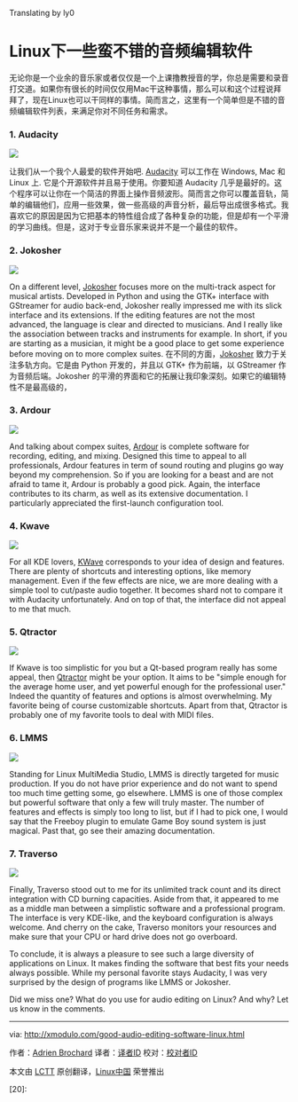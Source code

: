 Translating by ly0

Linux下一些蛮不错的音频编辑软件
================================================================================
无论你是一个业余的音乐家或者仅仅是一个上课撸教授音的学，你总是需要和录音打交道。如果你有很长的时间仅仅用Mac干这种事情，那么可以和这个过程说拜拜了，现在Linux也可以干同样的事情。简而言之，这里有一个简单但是不错的音频编辑软件列表，来满足你对不同任务和需求。

### 1. Audacity ###

![](https://farm9.staticflickr.com/8572/15405018653_83ba3e718d_c.jpg)

让我们从一个我个人最爱的软件开始吧. [Audacity][1] 可以工作在 Windows, Mac 和 Linux 上. 它是个开源软件并且易于使用。你要知道 Audacity 几乎是最好的。这个程序可以让你在一个简洁的界面上操作音频波形。简而言之你可以覆盖音轨，简单的编辑他们，应用一些效果，做一些高级的声音分析，最后导出成很多格式。我喜欢它的原因是因为它把基本的特性组合成了各种复杂的功能，但是却有一个平滑的学习曲线。但是，这对于专业音乐家来说并不是一个最佳的软件。

### 2. Jokosher ###

![](https://farm8.staticflickr.com/7524/15998875136_82903a9b4a_c.jpg)

On a different level, [Jokosher][2] focuses more on the multi-track aspect for musical artists. Developed in Python and using the GTK+ interface with GStreamer for audio back-end, Jokosher really impressed me with its slick interface and its extensions. If the editing features are not the most advanced, the language is clear and directed to musicians. And I really like the association between tracks and instruments for example. In short, if you are starting as a musician, it might be a good place to get some experience before moving on to more complex suites.
在不同的方面，[Jokosher][2] 致力于关注多轨方向。它是由 Python 开发的，并且以 GTK+ 作为前端，以 GStreamer 作为音频后端。Jokosher 的平滑的界面和它的拓展让我印象深刻。如果它的编辑特性不是最高级的，

### 3. Ardour ###

![](https://farm9.staticflickr.com/8577/16024644385_d8cd8073a3_c.jpg)

And talking about compex suites, [Ardour][3] is complete software for recording, editing, and mixing. Designed this time to appeal to all professionals, Ardour features in term of sound routing and plugins go way beyond my comprehension. So if you are looking for a beast and are not afraid to tame it, Ardour is probably a good pick. Again, the interface contributes to its charm, as well as its extensive documentation. I particularly appreciated the first-launch configuration tool.

### 4. Kwave ###

![](https://farm8.staticflickr.com/7557/15402389884_633a8b04c5_c.jpg)

For all KDE lovers, [KWave][4] corresponds to your idea of design and features. There are plenty of shortcuts and interesting options, like memory management. Even if the few effects are nice, we are more dealing with a simple tool to cut/paste audio together. It becomes shard not to compare it with Audacity unfortunately. And on top of that, the interface did not appeal to me that much. 

### 5. Qtractor ###

![](https://farm8.staticflickr.com/7551/16022707501_68c39f37e5_c.jpg)

If Kwave is too simplistic for you but a Qt-based program really has some appeal, then [Qtractor][5] might be your option. It aims to be "simple enough for the average home user, and yet powerful enough for the professional user." Indeed the quantity of features and options is almost overwhelming. My favorite being of course customizable shortcuts. Apart from that, Qtractor is probably one of my favorite tools to deal with MIDI files.

### 6. LMMS ###

![](https://farm8.staticflickr.com/7509/15838603239_ef0ecbc8d2_c.jpg)

Standing for Linux MultiMedia Studio, LMMS is directly targeted for music production. If you do not have prior experience and do not want to spend too much time getting some, go elsewhere. LMMS is one of those complex but powerful software that only a few will truly master. The number of features and effects is simply too long to list, but if I had to pick one, I would say that the Freeboy plugin to emulate Game Boy sound system is just magical. Past that, go see their amazing documentation.

### 7. Traverso ###

![](https://farm8.staticflickr.com/7537/15838603279_70ee925057_c.jpg)

Finally, Traverso stood out to me for its unlimited track count and its direct integration with CD burning capacities. Aside from that, it appeared to me as a middle man between a simplistic software and a professional program. The interface is very KDE-like, and the keyboard configuration is always welcome. And cherry on the cake, Traverso monitors your resources and make sure that your CPU or hard drive does not go overboard.

To conclude, it is always a pleasure to see such a large diversity of applications on Linux. It makes finding the software that best fits your needs always possible. While my personal favorite stays Audacity, I was very surprised by the design of programs like LMMS or Jokosher.

Did we miss one? What do you use for audio editing on Linux? And why? Let us know in the comments.

--------------------------------------------------------------------------------

via: http://xmodulo.com/good-audio-editing-software-linux.html

作者：[Adrien Brochard][a]
译者：[译者ID](https://github.com/译者ID)
校对：[校对者ID](https://github.com/校对者ID)

本文由 [LCTT](https://github.com/LCTT/TranslateProject) 原创翻译，[Linux中国](http://linux.cn/) 荣誉推出

[a]:http://xmodulo.com/author/adrien
[1]:http://audacity.sourceforge.net/
[2]:https://launchpad.net/jokosher/
[3]:http://ardour.org/
[4]:http://kwave.sourceforge.net/
[5]:http://qtractor.sourceforge.net/qtractor-index.html
[6]:
[7]:
[8]:
[9]:
[10]:
[11]:
[12]:
[13]:
[14]:
[15]:
[16]:
[17]:
[18]:
[19]:
[20]:
